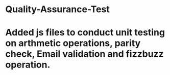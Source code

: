# Quality-Assurance-Test
# Added js files to conduct unit testing on arthmetic operations, parity check, Email validation and fizzbuzz operation.
